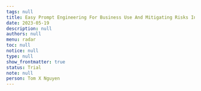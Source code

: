 ```yaml
---
tags: null
title: Easy Prompt Engineering For Business Use And Mitigating Risks In Llms
date: 2023-05-19
description: null
authors: null
menu: radar
toc: null
notice: null
type: null
show_frontmatter: true
status: Trial
note: null
person: Tom X Nguyen
---
```


